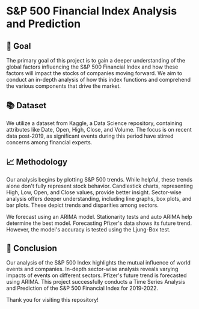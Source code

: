 # S&P 500 Financial Index Analysis and Prediction

## 🎯 Goal
The primary goal of this project is to gain a deeper understanding of the global factors influencing the S&P 500 Financial Index and how these factors will impact the stocks of companies moving forward. We aim to conduct an in-depth analysis of how this index functions and comprehend the various components that drive the market.

## 📚 Dataset
We utilize a dataset from Kaggle, a Data Science repository, containing attributes like Date, Open, High, Close, and Volume. The focus is on recent data post-2019, as significant events during this period have stirred concerns among financial experts.

## 📈 Methodology
Our analysis begins by plotting S&P 500 trends. While helpful, these trends alone don't fully represent stock behavior. Candlestick charts, representing High, Low, Open, and Close values, provide better insight. Sector-wise analysis offers deeper understanding, including line graphs, box plots, and bar plots. These depict trends and disparities among sectors. 

We forecast using an ARIMA model. Stationarity tests and auto ARIMA help determine the best model. Forecasting Pfizer's data shows its future trend. However, the model's accuracy is tested using the Ljung-Box test.

## 📝 Conclusion
Our analysis of the S&P 500 Index highlights the mutual influence of world events and companies. In-depth sector-wise analysis reveals varying impacts of events on different sectors. Pfizer's future trend is forecasted using ARIMA. This project successfully conducts a Time Series Analysis and Prediction of the S&P 500 Financial Index for 2019-2022.

Thank you for visiting this repository!

